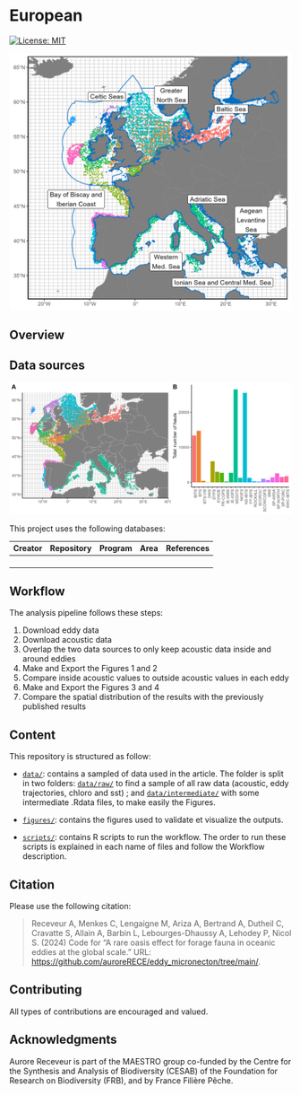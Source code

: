 
# European

<!-- badges: start -->

[![License:
MIT](https://img.shields.io/badge/License-MIT-yellow.svg)](https://choosealicense.com/licenses/mit/)
<!-- badges: end -->

![](figures/figure0.jpg)

## Overview

## Data sources

![](figures/figure_data_sources.jpg)

This project uses the following databases:

| Creator | Repository | Program | Area | References |
|:--------|:-----------|:--------|:----:|:----------:|
|         |            |         |      |            |
|         |            |         |      |            |
|         |            |         |      |            |
|         |            |         |      |            |

## Workflow

The analysis pipeline follows these steps:

1.  Download eddy data
2.  Download acoustic data
3.  Overlap the two data sources to only keep acoustic data inside and
    around eddies
4.  Make and Export the Figures 1 and 2
5.  Compare inside acoustic values to outside acoustic values in each
    eddy
6.  Make and Export the Figures 3 and 4
7.  Compare the spatial distribution of the results with the previously
    published results

## Content

This repository is structured as follow:

- [`data/`](https://github.com/auroreRECE/eddy_micronecton/tree/main/data):
  contains a sampled of data used in the article. The folder is split in
  two folders:
  [`data/raw/`](https://github.com/auroreRECE/eddy_micronecton/tree/main/data/raw)
  to find a sample of all raw data (acoustic, eddy trajectories, chloro
  and sst) ; and
  [`data/intermediate/`](https://github.com/auroreRECE/eddy_micronecton/tree/main/data/intermediate)
  with some intermediate .Rdata files, to make easily the Figures.

- [`figures/`](https://github.com/auroreRECE/eddy_micronecton/tree/main/figures):
  contains the figures used to validate et visualize the outputs.

- [`scripts/`](https://github.com/auroreRECE/eddy_micronecton/tree/main/scripts):
  contains R scripts to run the workflow. The order to run these scripts
  is explained in each name of files and follow the Workflow
  description.

## Citation

Please use the following citation:

> Receveur A, Menkes C, Lengaigne M, Ariza A, Bertrand A, Dutheil C,
> Cravatte S, Allain A, Barbin L, Lebourges-Dhaussy A, Lehodey P, Nicol
> S. (2024) Code for “A rare oasis effect for forage fauna in oceanic
> eddies at the global scale.” URL:
> <https://github.com/auroreRECE/eddy_micronecton/tree/main/>.

## Contributing

All types of contributions are encouraged and valued.

## Acknowledgments

Aurore Receveur is part of the MAESTRO group co-funded by the Centre for
the Synthesis and Analysis of Biodiversity (CESAB) of the Foundation for
Research on Biodiversity (FRB), and by France Filière Pêche.

